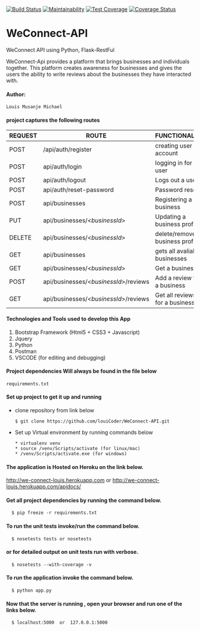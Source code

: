 [![Build Status](https://travis-ci.org/louiCoder/WeConnect-API.svg?branch=feature)](https://travis-ci.org/louiCoder/WeConnect-API) [![Maintainability](https://api.codeclimate.com/v1/badges/a6c406da1fffc6d5fb75/maintainability)](https://codeclimate.com/github/louiCoder/WeConnect-API/maintainability) [![Test Coverage](https://api.codeclimate.com/v1/badges/a99a88d28ad37a79dbf6/test_coverage)](https://codeclimate.com/github/codeclimate/codeclimate/test_coverage)
[![Coverage Status](https://coveralls.io/repos/github/louiCoder/WeConnect-API/badge.svg?branch=feature)](https://coveralls.io/github/louiCoder/WeConnect-API?branch=feature)


<!-- [![Test Coverage](https://api.codeclimate.com/v1/badges/a6c406da1fffc6d5fb75/test_coverage)](https://codeclimate.com/github/louiCoder/WeConnect-API/test_coverage) -->

# WeConnect-API
WeConnect API using Python, Flask-RestFul 

WeConnect-Api provides a platform that brings businesses and individuals together. This platform creates awareness for businesses and gives the users the ability to write reviews about the businesses they have interacted with.

#### Author:
    Louis Musanje Michael

#### project captures the following routes 

| REQUEST | ROUTE | FUNCTIONALITY |
| ------- | ----- | ------------- |
| POST | /api/auth/register | creating user account |
| POST | api/auth/login | logging in for a user |
| POST | api/auth/logout | Logs out a user |
| POST | api/auth/reset-password | Password reset |
| POST | api/businesses | Registering a business |
| PUT | api/businesses/<_businessId_> | Updating a business profile |
| DELETE | api/businesses/<_businessId_> | delete/remove a business profile |
| GET | api/businesses | gets all avaliable businesses |
| GET | api/businesses/<_businessId_> | Get a business |
| POST | api/businesses/<_businessId_>/reviews | Add a review for a business |
| GET | api/businesses/<_businessId_>/reviews | Get all reviews for a business |



#### Technologies and Tools used to develop this App
1. Bootstrap Framework (Html5 + CSS3 + Javascript)
2. Jquery
3. Python
4. Postman
5. VSCODE (for editing and debugging)

#### Project dependencies Will always be found in the file below
    requirements.txt

#### Set up project to get it up and running
* clone repository from link below  
  
      $ git clone https://github.com/louiCoder/WeConnect-API.git

* Set up Virtual environment by running commands below

      * virtualenv venv
      * source /venv/Scripts/activate (for linux/mac)
      * /venv/Scripts/activate.exe (for windows)

#### The application is Hosted on Heroku on the link below.
    
http://we-connect-louis.herokuapp.com or http://we-connect-louis.herokuapp.com/apidocs/

#### Get all project dependencies by running the command below.

      $ pip freeze -r requirements.txt
      
#### To run the unit tests invoke/run the command below.

      $ nosetests tests or nosetests

#### or for detailed output on unit tests run with verbose.

      $ nosetests --with-coverage -v
      
#### To run the application invoke the command below.

      $ python app.py
      
 #### Now that the server is running , open your browser and run one of the links below.

      $ localhost:5000  or  127.0.0.1:5000

